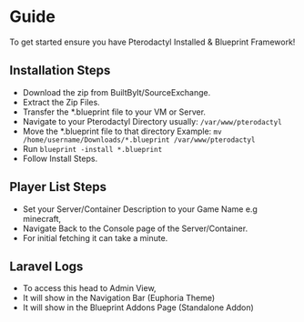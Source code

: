 # Guide
To get started ensure you have Pterodactyl Installed & Blueprint Framework!

## Installation Steps
- Download the zip from BuiltByIt/SourceExchange.
- Extract the Zip Files.
- Transfer the *.blueprint file to your VM or Server.
- Navigate to your Pterodactyl Directory usually: `/var/www/pterodactyl`
- Move the *.blueprint file to that directory Example: `mv /home/username/Downloads/*.blueprint /var/www/pterodactyl`
- Run `blueprint -install *.blueprint`
- Follow Install Steps.

## Player List Steps
- Set your Server/Container Description to your Game Name e.g minecraft,
- Navigate Back to the Console page of the Server/Container.
- For initial fetching it can take a minute.

## Laravel Logs
- To access this head to Admin View,
- It will show in the Navigation Bar (Euphoria Theme)
- It will show in the Blueprint Addons Page (Standalone Addon)
